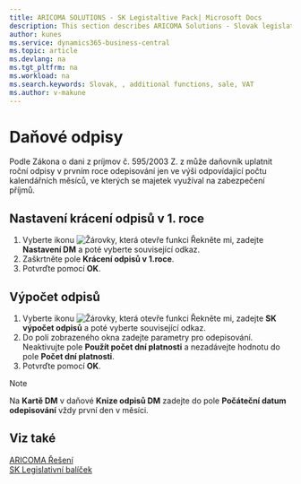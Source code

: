 ```yaml
---
title: ARICOMA SOLUTIONS - SK Legistaltive Pack| Microsoft Docs
description: This section describes ARICOMA Solutions - Slovak legislation
author: kunes
ms.service: dynamics365-business-central
ms.topic: article
ms.devlang: na
ms.tgt_pltfrm: na
ms.workload: na
ms.search.keywords: Slovak, , additional functions, sale, VAT
ms.author: v-makune
---
```


# Daňové odpisy

Podle Zákona o dani z príjmov č. 595/2003 Z. z  může daňovník uplatnit roční odpisy v prvním roce odepisování jen ve výši odpovídající počtu kalendářních měsíců, ve kterých se majetek využíval na zabezpečení příjmů.

## Nastavení krácení odpisů v 1. roce

1. Vyberte ikonu ![Žárovky, která otevře funkci Řekněte mi](media/ui-search/search_small.png "Řekněte mi, co chcete dělat"), zadejte **Nastavení DM** a poté vyberte související odkaz.
2. Zaškrtněte pole **Krácení odpisů v 1.roce**.
3. Potvrďte pomocí **OK**.

## Výpočet odpisů

1. Vyberte ikonu ![Žárovky, která otevře funkci Řekněte mi](media/ui-search/search_small.png "Řekněte mi, co chcete dělat"), zadejte **SK výpočet odpisů** a poté vyberte související odkaz.
2. Do polí zobrazeného okna zadejte parametry pro odepisování.
Neaktivujte pole **Použít počet dní platnosti** a nezadávejte hodnotu do pole **Počet dní platnosti**.
3. Potvrďte pomocí **OK**.

> [!NOTE]
> Na **Kartě DM** v daňové **Knize odpisů DM** zadejte do pole **Počáteční datum odepisování** vždy první den v měsíci.

## Viz také

[ARICOMA Řešení](solutions.md)  
[SK Legislativní balíček](sk-legislative-pack.md)
